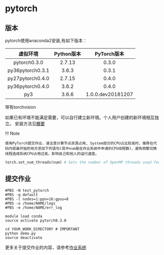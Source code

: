 # pytorch

## 版本

pytorch使用anaconda2安装,有如下版本：

| 虚拟环境 | Python版本 | PyTorch版本 |
| :---: | :---: | :---: |
| pytorch0.3.0       |  2.7.13 | 0.3.0 |
| py36pytorch0.3.1   |  3.6.3 | 0.3.1 |
| py27pytorch0.4.0   |  2.7.15 | 0.4.0 |
| py36pytorch0.4.0   |  3.6.2 | 0.4.0 |
| py3                | 3.6.6 | 1.0.0.dev20181207 |

带有torchvision

如果已有环境不能满足需要，可以自行建立新环境。个人用户创建的新环境相互独立。
安装方法见[概要](index.md)

!!! Note

    使用PyTorch提交作业，请注意计算节点资源占用, System部分的CPU占比较高时，推荐在代码内部最开始的地方添加下列语句(其中num是在作业系统中申请的CPU线程数)，避免频繁切换线程造成系统CPU占用过高，影响自己和他人的运行速度。
```Python
torch.set_num_threads(num) # Sets the number of OpenMP threads used for parallelizing CPU operations
```

## 提交作业

```shell
#PBS -N test_pytorch
#PBS -q default
#PBS -l nodes=1:ppn=16:gpus=8
#PBS -o /home/NAME/logs
#PBS -e /home/NAME/err_log

module load conda
source activate pytorch0.3.0

cd YOUR_WORK_DIRECTORY # IMPORTANT
python demo.py
source deactivate
```
更多关于提交作业的内容，请参考[作业系统](../jobs.md)

